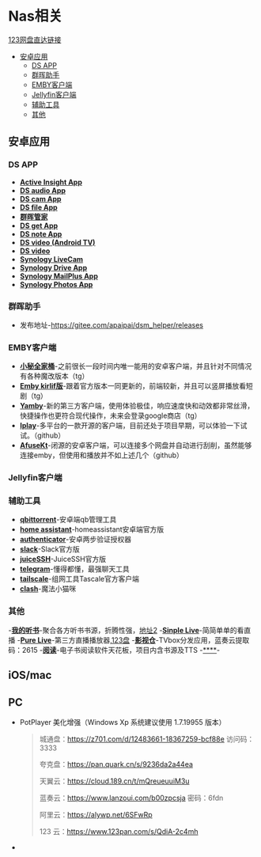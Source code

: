 # Nas相关

[123网盘直达链接](https://www.123pan.com/s/wgO8Vv-xdKP3.html)

- [安卓应用](#安卓应用)
  - [DS APP](#ds-app)
  - [群晖助手](#群晖助手)
  - [EMBY客户端](#emby客户端)
  - [Jellyfin客户端](#jellyfin客户端)
  - [辅助工具](#辅助工具)
  - [其他](#其他)


## 安卓应用

### DS APP
- [**Active Insight App**](https://global.synologydownload.com/download/Mobile/Android-ActiveInsight/1.1.0-099/Android-SynologyActiveInsight.1.1.0-99.cn.apk)
- [**DS audio App**](https://global.synologydownload.com/download/Mobile/Android-DSaudio/3.15.4-524/Android-DSaudio.3.15.4-524.cn.apk)
- [**DS cam App**](https://global.synologydownload.com/download/Mobile/Android-DScam/3.8.2-1102/Android-DScam.3.8.2-1102.cn.apk)
- [**DS file App**](https://global.synologydownload.com/download/Mobile/Android-DSfile/4.17.1-588/Android-DSfile.4.17.1-588.cn.apk)
- [**群晖管家**](https://global.synologydownload.com/download/Mobile/Android-DSfinder/2.5.2-449/Android-DSfinder.2.5.2-449.cn.apk)
- [**DS get App**](https://global.synologydownload.com/download/Mobile/Android-DSdownload/1.12.5-172/Android-DSdownload.1.12.5-172.apk)
- [**DS note App**](https://global.synologydownload.com/download/Mobile/Android-DSnote/1.11.7-318/Android-DSnote.1.11.7-318.cn.apk)
- [**DS video (Android TV)**](https://global.synologydownload.com/download/Mobile/AndroidTV-DSvideo/1.1.7-10060/AndroidTV-DSvideo.1.1.7-10060.apk)
- [**DS video**](https://global.synologydownload.com/download/Mobile/Android-DSvideo/3.4.7-328/Android-DSvideo.3.4.7-328.cn.apk)
- [**Synology LiveCam**](https://global.synologydownload.com/download/Mobile/Android-LiveCam/1.1.2-165/Android-LiveCam.1.1.2-165.ww.apk)
- [**Synology Drive App**](https://global.synologydownload.com/download/Mobile/Android-Drive/3.5.1-940/Android-SynologyDrive.3.5.1-940.cn.apk)
- [**Synology MailPlus App**](https://global.synologydownload.com/download/Mobile/Android-DSmail/2.7.0-833/Android-SynologyMailPlus.2.7.0-833.cn.apk)
- [**Synology Photos App**](https://global.synologydownload.com/download/Mobile/Android-Photos/2.0.1-454/Android-SynologyPhotos.2.0.1-454.cn.apk)
   
### 群晖助手
- 发布地址-https://gitee.com/apaipai/dsm_helper/releases

 
### EMBY客户端
- [**小秘全家桶**](https://t.me/EmbyNoisyX/61)-之前很长一段时间内唯一能用的安卓客户端，并且针对不同情况有各种魔改版本（tg）
- [**Emby kirlif版**](https://t.me/SaltSoupGarage/563)-跟着官方版本一同更新的，前端较新，并且可以竖屏播放看短剧（tg）
- [**Yamby**](https://t.me/yamby_release/6)-新的第三方客户端，使用体验极佳，响应速度快和动效都非常丝滑，快捷操作也更符合现代操作，未来会登录google商店（tg）
- [**Iplay**](https://github.com/ourfor/iPlayClient)-多平台的一款开源的客户端，目前还处于项目早期，可以体验一下试试。（github）
- [**AfuseKt**](https://github.com/AttemptD/AfuseKt-release/releases)-闭源的安卓客户端，可以连接多个网盘并自动进行刮削，虽然能够连接emby，但使用和播放并不如上述几个（github）

### Jellyfin客户端

### 辅助工具
- [**qbittorrent**]()-安卓端qb管理工具
- [**home assistant**]()-homeassistant安卓端官方版
- [**authenticator**]()-安卓两步验证授权器
- [**slack**]()-Slack官方版
- [**juiceSSH**]()-JuiceSSH官方版
- [**telegram**]()-懂得都懂，最强聊天工具
- [**tailscale**]()-组网工具Tascale官方客户端
- [**clash**]()-魔法小猫咪

### 其他
-[**我的听书**](https://wwi.lanzoui.com/b05g1bwf)-聚合各方听书书源，折腾性强，[地址2](https://pan.lanzoux.com/b873905)
-[**Sinple Live**](https://github.com/xiaoyaocz/dart_simple_live/releases)-简简单单的看直播
-[**Pure Live**](https://github.com/liuchuancong/pure_live)-第三方直播播放器,[123盘](https://www.123pan.com/s/Jucxjv-NwYYd.html)
-[**影视仓**](https://wwtc.lanzouq.com/b0aja4qoj)-TVbox分发应用，蓝奏云提取码：2615
-[**阅读**](https://github.com/XIU2/Yuedu)-电子书阅读软件天花板，项目内含书源及TTS
-[****]()-

## iOS/mac

## PC
- PotPlayer 美化增强（Windows Xp 系统建议使用 1.7.19955 版本）

  
    > 城通盘：https://z701.com/d/12483661-18367259-bcf88e 访问码：3333
    >
    > 
    > 夸克盘：https://pan.quark.cn/s/9236da2a44ea
    >
    > 
    > 天翼云：https://cloud.189.cn/t/mQreueuuiM3u
    >
    > 
    > 蓝奏云：https://www.lanzoui.com/b00zpcsja 密码：6fdn
    >
    > 
    > 阿里云：https://alywp.net/6SFwRp
    >
    > 
    > 123 云：https://www.123pan.com/s/QdiA-2c4mh
- 

